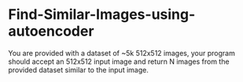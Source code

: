 # Find-Similar-Images-using-autoencoder
You are provided with a dataset of ~5k 512x512 images, your program should accept an 512x512 input image and return N images from the provided dataset similar to the input image.
